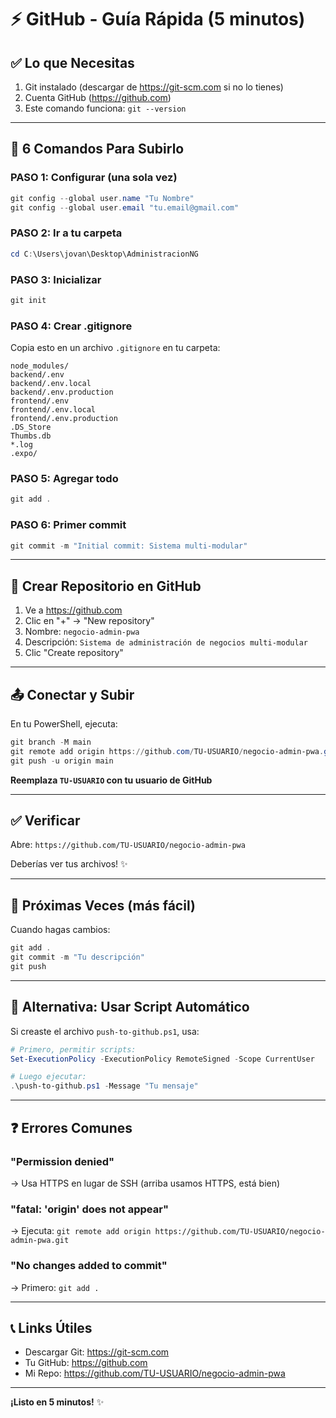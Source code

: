 # ⚡ GitHub - Guía Rápida (5 minutos)

## ✅ Lo que Necesitas

1. Git instalado (descargar de https://git-scm.com si no lo tienes)
2. Cuenta GitHub (https://github.com)
3. Este comando funciona: `git --version`

---

## 🚀 6 Comandos Para Subirlo

### PASO 1: Configurar (una sola vez)
```powershell
git config --global user.name "Tu Nombre"
git config --global user.email "tu.email@gmail.com"
```

### PASO 2: Ir a tu carpeta
```powershell
cd C:\Users\jovan\Desktop\AdministracionNG
```

### PASO 3: Inicializar
```powershell
git init
```

### PASO 4: Crear .gitignore
Copia esto en un archivo `.gitignore` en tu carpeta:
```
node_modules/
backend/.env
backend/.env.local
backend/.env.production
frontend/.env
frontend/.env.local
frontend/.env.production
.DS_Store
Thumbs.db
*.log
.expo/
```

### PASO 5: Agregar todo
```powershell
git add .
```

### PASO 6: Primer commit
```powershell
git commit -m "Initial commit: Sistema multi-modular"
```

---

## 🔗 Crear Repositorio en GitHub

1. Ve a https://github.com
2. Clic en "+" → "New repository"
3. Nombre: `negocio-admin-pwa`
4. Descripción: `Sistema de administración de negocios multi-modular`
5. Clic "Create repository"

---

## 📤 Conectar y Subir

En tu PowerShell, ejecuta:

```powershell
git branch -M main
git remote add origin https://github.com/TU-USUARIO/negocio-admin-pwa.git
git push -u origin main
```

**Reemplaza `TU-USUARIO` con tu usuario de GitHub**

---

## ✅ Verificar

Abre: `https://github.com/TU-USUARIO/negocio-admin-pwa`

Deberías ver tus archivos! ✨

---

## 🔄 Próximas Veces (más fácil)

Cuando hagas cambios:

```powershell
git add .
git commit -m "Tu descripción"
git push
```

---

## 🤖 Alternativa: Usar Script Automático

Si creaste el archivo `push-to-github.ps1`, usa:

```powershell
# Primero, permitir scripts:
Set-ExecutionPolicy -ExecutionPolicy RemoteSigned -Scope CurrentUser

# Luego ejecutar:
.\push-to-github.ps1 -Message "Tu mensaje"
```

---

## ❓ Errores Comunes

### "Permission denied"
→ Usa HTTPS en lugar de SSH (arriba usamos HTTPS, está bien)

### "fatal: 'origin' does not appear"
→ Ejecuta: `git remote add origin https://github.com/TU-USUARIO/negocio-admin-pwa.git`

### "No changes added to commit"
→ Primero: `git add .`

---

## 📞 Links Útiles

- Descargar Git: https://git-scm.com
- Tu GitHub: https://github.com
- Mi Repo: https://github.com/TU-USUARIO/negocio-admin-pwa

---

**¡Listo en 5 minutos!** ✨
